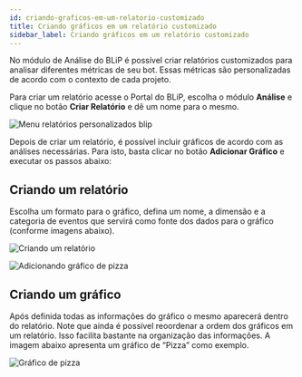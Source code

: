 ```yaml
---
id: criando-graficos-em-um-relatorio-customizado
title: Criando gráficos em um relatório customizado
sidebar_label: Criando gráficos em um relatório customizado
---
```


No módulo de Análise do BLiP é possível criar relatórios customizados para analisar diferentes métricas de seu bot. Essas métricas são personalizadas de acordo com o contexto de cada projeto.

Para criar um relatório acesse o Portal do BLiP, escolha o módulo **Análise** e clique no botão **Criar Relatório** e dê um nome para o mesmo.

![Menu relatórios personalizados blip](/img/analytics/blip-analytics/blip-analytics-criando-graficos-em-um-relatorio-customizado-1.png)<br>

Depois de criar um relatório, é possível incluir gráficos de acordo com as análises necessárias. Para isto, basta clicar no botão **Adicionar Gráfico** e executar os passos abaixo:

## Criando um relatório

Escolha um formato para o gráfico, defina um nome, a dimensão e a categoria de eventos que servirá como fonte dos dados para o gráfico (conforme imagens abaixo).​

![Criando um relatório](/img/analytics/blip-analytics/blip-analytics-criando-graficos-em-um-relatorio-customizado-2.png)<br>

![Adicionando gráfico de pizza](/img/analytics/blip-analytics/blip-analytics-criando-graficos-em-um-relatorio-customizado-3.png)<br>

## Criando um gráfico

Após definida todas as informações do gráfico o mesmo aparecerá dentro do relatório. Note que ainda é possível reoordenar a ordem dos gráficos em um relatório. Isso facilita bastante na organização das informações. A imagem abaixo apresenta um gráfico de “Pizza” como exemplo.

![Gráfico de pizza](/img/analytics/blip-analytics/blip-analytics-criando-graficos-em-um-relatorio-customizado-4.png)
